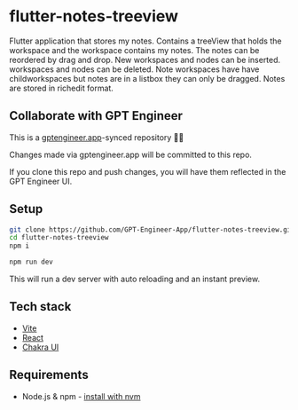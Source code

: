# flutter-notes-treeview

Flutter application that stores my notes. Contains a treeView that holds the workspace and the workspace contains my notes. The notes can be reordered by drag and drop. 
New workspaces and nodes can be inserted. workspaces and nodes can be deleted. Note workspaces have have childworkspaces but notes are in a listbox they can only be dragged. Notes are stored in richedit format.


## Collaborate with GPT Engineer

This is a [gptengineer.app](https://gptengineer.app)-synced repository 🌟🤖

Changes made via gptengineer.app will be committed to this repo.

If you clone this repo and push changes, you will have them reflected in the GPT Engineer UI.

## Setup

```sh
git clone https://github.com/GPT-Engineer-App/flutter-notes-treeview.git
cd flutter-notes-treeview
npm i
```

```sh
npm run dev
```

This will run a dev server with auto reloading and an instant preview.

## Tech stack

- [Vite](https://vitejs.dev/)
- [React](https://react.dev/)
- [Chakra UI](https://chakra-ui.com/)

## Requirements

- Node.js & npm - [install with nvm](https://github.com/nvm-sh/nvm#installing-and-updating)
